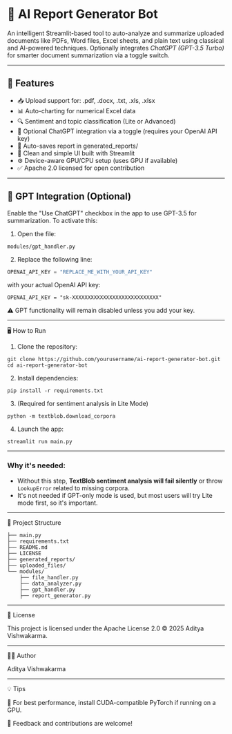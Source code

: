 # 📄 AI Report Generator Bot

An intelligent Streamlit-based tool to auto-analyze and summarize uploaded documents like PDFs, Word files, Excel sheets, and plain text using classical and AI-powered techniques. Optionally integrates *ChatGPT (GPT-3.5 Turbo)* for smarter document summarization via a toggle switch.

---

## 🚀 Features

- 📥 Upload support for: .pdf, .docx, .txt, .xls, .xlsx
- 📊 Auto-charting for numerical Excel data
- 🔍 Sentiment and topic classification (Lite or Advanced)
- 🧠 Optional ChatGPT integration via a toggle (requires your OpenAI API key)
- 📁 Auto-saves report in generated_reports/
- 📝 Clean and simple UI built with Streamlit
- ⚙ Device-aware GPU/CPU setup (uses GPU if available)
- ✅ Apache 2.0 licensed for open contribution

---

## 🧠 GPT Integration (Optional)

Enable the "Use ChatGPT" checkbox in the app to use GPT-3.5 for summarization. To activate this:

1. Open the file: 
```
modules/gpt_handler.py
```

2. Replace the following line:

```python
OPENAI_API_KEY = "REPLACE_ME_WITH_YOUR_API_KEY"
```

with your actual OpenAI API key:

```
OPENAI_API_KEY = "sk-XXXXXXXXXXXXXXXXXXXXXXXXXXXX"
```

⚠ GPT functionality will remain disabled unless you add your key.


---

🖥 How to Run

1. Clone the repository:


```
git clone https://github.com/yourusername/ai-report-generator-bot.git
cd ai-report-generator-bot
```

2. Install dependencies:


```
pip install -r requirements.txt
```


3. (Required for sentiment analysis in Lite Mode)

```
python -m textblob.download_corpora
```


4. Launch the app:


```
streamlit run main.py
```



---

### Why it's needed:

- Without this step, **TextBlob sentiment analysis will fail silently** or throw `LookupError` related to missing corpora.
- It's not needed if GPT-only mode is used, but most users will try Lite mode first, so it's important.









---

📁 Project Structure
```
├── main.py
├── requirements.txt
├── README.md
├── LICENSE
├── generated_reports/
├── uploaded_files/
└── modules/
    ├── file_handler.py
    ├── data_analyzer.py
    ├── gpt_handler.py
    ├── report_generator.py
```



---

📜 License

This project is licensed under the Apache License 2.0 © 2025 Aditya Vishwakarma.




---

👨‍💻 Author

Aditya Vishwakarma


---

💡 Tips

📌 For best performance, install CUDA-compatible PyTorch if running on a GPU.


💬 Feedback and contributions are welcome!
